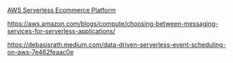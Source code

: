 [AWS Serverless Ecommerce Platform](https://github.com/aws-samples/aws-serverless-ecommerce-platform)

https://aws.amazon.com/blogs/compute/choosing-between-messaging-services-for-serverless-applications/

https://debasisrath.medium.com/data-driven-serverless-event-scheduling-on-aws-7e462feaac0e